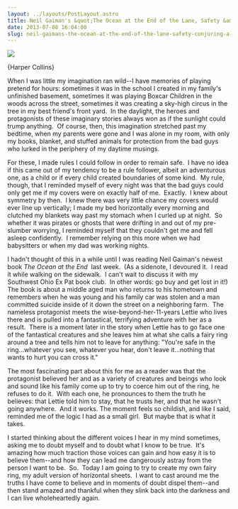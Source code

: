 ```yaml
---
layout: ../layouts/PostLayout.astro
title: Neil Gaiman's &quot;The Ocean at the End of the Lane, Safety &amp; Conjuring a Fairy Ring
date: 2013-07-08 16:04:00
slug: neil-gaimans-the-ocean-at-the-end-of-the-lane-safety-conjuring-a-fairy-ring
---
```


[![](http://files.harpercollins.com/WilliamMorrow/Gaiman/ocean2560x1440.jpg)](http://files.harpercollins.com/WilliamMorrow/Gaiman/ocean2560x1440.jpg)

{Harper Collins}

When I was little my imagination ran wild--I have memories of playing pretend for hours: sometimes it was in the school I created in my family's unfinished basement, sometimes it was playing Boxcar Children in the woods across the street, sometimes it was creating a sky-high circus in the tree in my best friend's front yard.  In the daylight, the heroes and protagonists of these imaginary stories always won as if the sunlight could trump anything.  Of course, then, this imagination stretched past my bedtime, when my parents were gone and I was alone in my room, with only my books, blanket, and stuffed animals for protection from the bad guys who lurked in the periphery of my daytime musings.  
  
For these, I made rules I could follow in order to remain safe.  I have no idea if this came out of my tendency to be a rule follower, albeit an adventurous one, as a child or if every child created boundaries of some kind.  My rule, though, that I reminded myself of every night was that the bad guys could only get me if my covers were on exactly half of me.  Exactly.  I knew about symmetry by then.  I knew there was very little chance my covers would ever line up vertically; I made my bed horizontally every morning and clutched my blankets way past my stomach when I curled up at night.  So whether it was pirates or ghosts that were drifting in and out of my pre-slumber worrying, I reminded myself that they couldn't get me and fell asleep confidently.  I remember relying on this more when we had babysitters or when my dad was working nights.  
  
I hadn't thought of this in a while until I was reading Neil Gaiman's newest book _The Ocean at the End_  last week.  (As a sidenote, I devoured it.  I read it while walking on the sidewalk.  I can't wait to discuss it with my Southwest Ohio Ex Pat book club.  In other words: go buy and get lost in it!) The book is about a middle aged man who returns to his hometown and remembers when he was young and his family car was stolen and a man committed suicide inside of it down the street on a neighboring farm.  The nameless protagonist meets the wise-beyond-her-11-years Lettie who lives there and is pulled into a fantastical, terrifying adventure with her as a result.  There is a moment later in the story when Lettie has to go face one of the fantastical creatures and she leaves him at what she calls a fairy ring around a tree and tells him not to leave for anything: "You're safe in the ring...whatever you see, whatever you hear, don't leave it...nothing that wants to hurt you can cross it."  
  
The most fascinating part about this for me as a reader was that the protagonist believed her and as a variety of creatures and beings who look and sound like his family come up to try to coerce him out of the ring, he refuses to do it.  With each one, he pronounces to them the truth he believes: that Lettie told him to stay, that he trusts her, and that he wasn't going anywhere.  And it works. The moment feels so childish, and like I said, reminded me of the logic I had as a small girl.  But maybe that is what it takes.  
  
I started thinking about the different voices I hear in my mind sometimes, asking me to doubt myself and to doubt what I know to be true.  It's amazing how much traction those voices can gain and how easy it is to believe them--and how they can lead me dangerously astray from the person I want to be.  So.  Today I am going to try to create my own fairy ring, my adult version of horizontal sheets.  I want to cast around me the truths I have come to believe and in moments of doubt dispel them--and then stand amazed and thankful when they slink back into the darkness and I can live wholeheartedly again.
